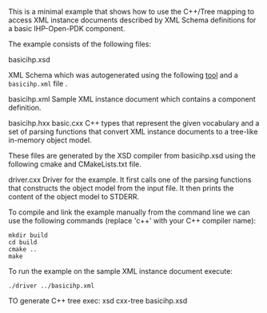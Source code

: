 This is a minimal example that shows how to use the C++/Tree
mapping to access XML instance documents described by XML Schema
definitions for a basic IHP-Open-PDK component.

The example consists of the following files:

basicihp.xsd

  XML Schema which was autogenerated using the following [tool](https://www.liquid-technologies.com/online-xml-to-xsd-converter) 
  and a `basicihp.xml` file .

basicihp.xml
  Sample XML instance document which contains a component definition.

basicihp.hxx
basic.cxx
  C++ types that represent the given vocabulary and a set of parsing
  functions that convert XML instance documents to a tree-like in-memory
  object model.

  These files are generated by the XSD compiler from basicihp.xsd using the
  following cmake and CMakeLists.txt file. 

driver.cxx
  Driver for the example. It first calls one of the parsing functions
  that constructs the object model from the input file. It then prints
  the content of the object model to STDERR.

To compile and link the example manually from the command line we can use
the following commands (replace 'c++' with your C++ compiler name):
```
mkdir build
cd build
cmake ..
make 
```

To run the example on the sample XML instance document execute:
```
./driver ../basicihp.xml
```

TO generate C++ tree exec:
xsd cxx-tree basicihp.xsd
